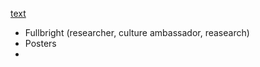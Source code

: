 [text](https://blogs.oregonstate.edu/honorslink/2015/05/05/prestigious-scholarship-awards-2/)

- Fullbright (researcher, culture ambassador, reasearch)
- Posters
- 